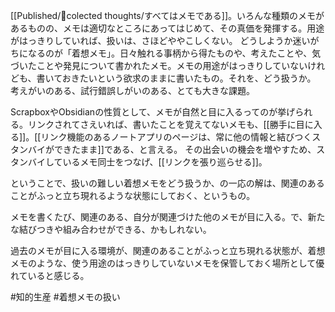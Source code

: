 [[Published/📝colected thoughts/すべてはメモである]]。いろんな種類のメモがあるものの、メモは適切なところにあってはじめて、その真価を発揮する。用途がはっきりしていれば、扱いは、さほどややこしくない。
どうしようか迷いがちになるのが「着想メモ」。日々触れる事柄から得たものや、考えたことや、気づいたことや発見について書かれたメモ。メモの用途がはっきりしていないけれども、書いておきたいという欲求のままに書いたもの。それを、どう扱うか。
考えがいのある、試行錯誤しがいのある、とても大きな課題。

ScrapboxやObsidianの性質として、メモが自然と目に入るってのが挙げられる。リンクされてさえいれば、書いたことを覚えてないメモも、[[勝手に目に入る]]。[[リンク機能のあるノートアプリのページは、常に他の情報と結びつくスタンバイができたまま]]である、と言える。
その出会いの機会を増やすため、スタンバイしているメモ同士をつなげ、[[リンクを張り巡らせる]]。

ということで、扱いの難しい着想メモをどう扱うか、の一応の解は、関連のあることがふっと立ち現れるような状態にしておく、というもの。

メモを書くたび、関連のある、自分が関連づけた他のメモが目に入る。で、新たな結びつきや組み合わせができる、かもしれない。

過去のメモが目に入る環境が、関連のあることがふっと立ち現れる状態が、着想メモのような、使う用途のはっきりしていないメモを保管しておく場所として優れていると感じる。

#知的生産 #着想メモの扱い 